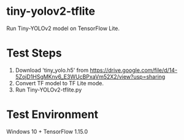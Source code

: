 # tiny-yolov2-tflite
Run Tiny-YOLOv2 model on TensorFlow Lite.

# Test Steps
1. Download 'tiny_yolo.h5' from https://drive.google.com/file/d/14-5ZojD1HSgMKnv6_E3WUcBPxaVm52X2/view?usp=sharing
2. Convert TF model to TF Lite mode.
3. Run Tiny-YOLOv2-tflite.py

# Test Environment
Windows 10 + TensorFlow 1.15.0
